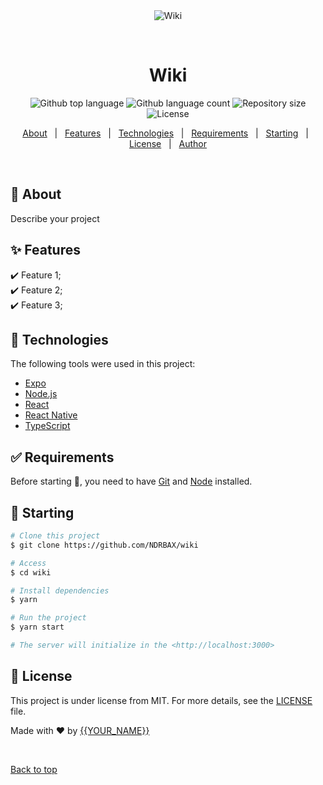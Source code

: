 <div align="center" id="top"> 
  <img src="./.github/app.gif" alt="Wiki" />

&#xa0;

  <!-- <a href="https://wiki.netlify.app">Demo</a> -->
</div>

<h1 align="center">Wiki</h1>

<p align="center">
  <img alt="Github top language" src="https://img.shields.io/github/languages/top/NDRBAX/wiki?color=56BEB8">

  <img alt="Github language count" src="https://img.shields.io/github/languages/count/NDRBAX/wiki?color=56BEB8">

  <img alt="Repository size" src="https://img.shields.io/github/repo-size/NDRBAX/wiki?color=56BEB8">

  <img alt="License" src="https://img.shields.io/github/license/NDRBAX/wiki?color=56BEB8">

  <!-- <img alt="Github issues" src="https://img.shields.io/github/issues/NDRBAX/wiki?color=56BEB8" /> -->

  <!-- <img alt="Github forks" src="https://img.shields.io/github/forks/NDRBAX/wiki?color=56BEB8" /> -->

  <!-- <img alt="Github stars" src="https://img.shields.io/github/stars/NDRBAX/wiki?color=56BEB8" /> -->
</p>

<!-- Status -->

<!-- <h4 align="center">
	🚧  Wiki 🚀 Under construction...  🚧
</h4>

<hr> -->

<p align="center">
  <a href="#dart-about">About</a> &#xa0; | &#xa0; 
  <a href="#sparkles-features">Features</a> &#xa0; | &#xa0;
  <a href="#rocket-technologies">Technologies</a> &#xa0; | &#xa0;
  <a href="#white_check_mark-requirements">Requirements</a> &#xa0; | &#xa0;
  <a href="#checkered_flag-starting">Starting</a> &#xa0; | &#xa0;
  <a href="#memo-license">License</a> &#xa0; | &#xa0;
  <a href="https://github.com/NDRBAX" target="_blank">Author</a>
</p>

<br>

## :dart: About

Describe your project

## :sparkles: Features

:heavy_check_mark: Feature 1;\
:heavy_check_mark: Feature 2;\
:heavy_check_mark: Feature 3;

## :rocket: Technologies

The following tools were used in this project:

- [Expo](https://expo.io/)
- [Node.js](https://nodejs.org/en/)
- [React](https://pt-br.reactjs.org/)
- [React Native](https://reactnative.dev/)
- [TypeScript](https://www.typescriptlang.org/)

## :white_check_mark: Requirements

Before starting :checkered_flag:, you need to have [Git](https://git-scm.com) and [Node](https://nodejs.org/en/) installed.

## :checkered_flag: Starting

```bash
# Clone this project
$ git clone https://github.com/NDRBAX/wiki

# Access
$ cd wiki

# Install dependencies
$ yarn

# Run the project
$ yarn start

# The server will initialize in the <http://localhost:3000>
```

## :memo: License

This project is under license from MIT. For more details, see the [LICENSE](LICENSE.md) file.

Made with :heart: by <a href="https://github.com/NDRBAX" target="_blank">{{YOUR_NAME}}</a>

&#xa0;

<a href="#top">Back to top</a>
